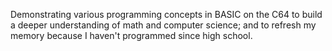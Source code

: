 Demonstrating various programming concepts in BASIC on the C64 to build a deeper understanding of math and computer science; and to refresh my memory because I haven't programmed since high school. 

